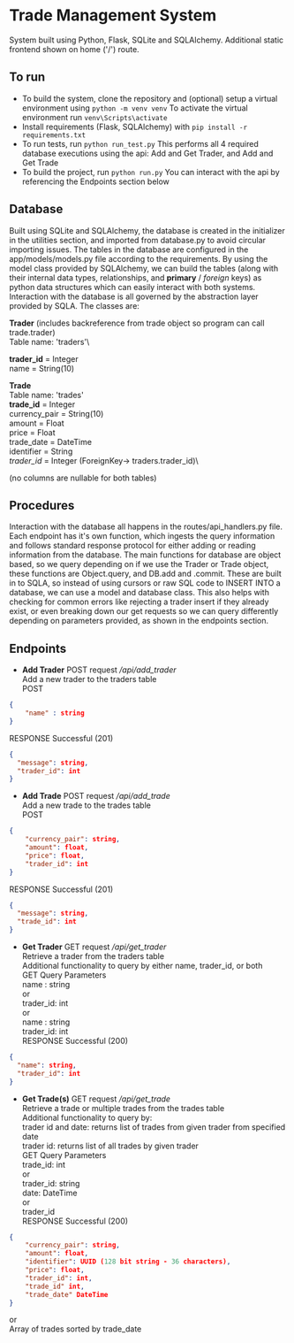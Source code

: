 # Trade Management System

System built using Python, Flask, SQLite and SQLAlchemy. Additional static frontend shown on home ('/') route. 

## To run
- To build the system, clone the repository and (optional) setup a virtual environment using
```python -m venv venv```
To activate the virtual environment run
```venv\Scripts\activate```
- Install requirements (Flask, SQLAlchemy) with
```pip install -r requirements.txt```
- To run tests, run
```python run_test.py```
This performs all 4 required database executions using the api: Add and Get Trader, and Add and Get Trade
- To build the project, run
```python run.py```
You can interact with the api by referencing the Endpoints section below
## Database
Built using SQLite and SQLAlchemy, the database is created in the initializer in the utilities section, and imported from database.py to avoid circular importing issues. The tables in the database are configured in the app/models/models.py file according to the requirements. By using the model class provided by SQLAlchemy, we can build the tables (along with their internal data types, relationships, and **primary** /  *foreign* keys) as python data structures which can easily interact with both systems. Interaction with the database is all governed by the abstraction layer provided by SQLA. The classes are:

**Trader** (includes backreference from trade object so program can call trade.trader)\
Table name: 'traders'\

**trader_id** = Integer\
	name = String(10)

**Trade**\
Table name: 'trades'\
**trade_id** = Integer\
currency_pair = String(10)\
amount  =  Float\
price  =  Float\
trade_date  =  DateTime\
identifier  =  String\
*trader_id*  =  Integer (ForeignKey-> traders.trader_id)\

(no columns are nullable for both tables)

## Procedures
Interaction with the database all happens in the routes/api_handlers.py file. Each endpoint has it's own function, which ingests the query information and follows standard response protocol for either adding or reading information from the database. The main functions for database are object based, so we query depending on if we use the Trader or Trade object, these functions are Object.query, and DB.add and .commit. These are built in to SQLA, so instead of using cursors or raw SQL code to INSERT INTO a database, we can use a model and database class. This also helps with checking for common errors like rejecting a trader insert if they already exist, or even breaking down our get requests so we can query differently depending on parameters provided, as shown in the endpoints section.

## Endpoints

- **Add Trader** POST request */api/add_trader* \
Add a new trader to the traders table\
POST

```json
{
	"name" : string
}
```
RESPONSE
Successful (201)
```json
{
  "message": string,
  "trader_id": int
}
```
- **Add Trade** POST request */api/add_trade* \
Add a new trade to the trades table\
POST
```json
{
    "currency_pair": string, 
    "amount": float,
    "price": float,
    "trader_id": int
}
```
RESPONSE
Successful (201)
```json
{
  "message": string,
  "trade_id": int
}
```
- **Get Trader** GET request */api/get_trader* \
Retrieve a trader from the traders table\
Additional functionality to query by either name, trader_id, or both \
GET Query Parameters\
	name : string\
	or\
	trader_id: int\
	or\
	name : string\
	trader_id: int\
RESPONSE
Successful (200)
```json
{
  "name": string,
  "trader_id": int
}
```
- **Get Trade(s)** GET request */api/get_trade* \
Retrieve a trade or multiple trades from the trades table\
Additional functionality to query by:\
	trader id and date: returns list of trades from given trader from specified date\
	trader id: returns list of all trades by given trader\
GET Query Parameters\
	trade_id: int\
	or\
	trader_id: string\
	date: DateTime\
	or\
	trader_id\
RESPONSE
Successful (200)
```json
{
    "currency_pair": string, 
    "amount": float,
    "identifier": UUID (128 bit string - 36 characters),
    "price": float,
    "trader_id": int,
    "trade_id" int,
    "trade_date" DateTime
}
```
or\
Array of trades sorted by trade_date